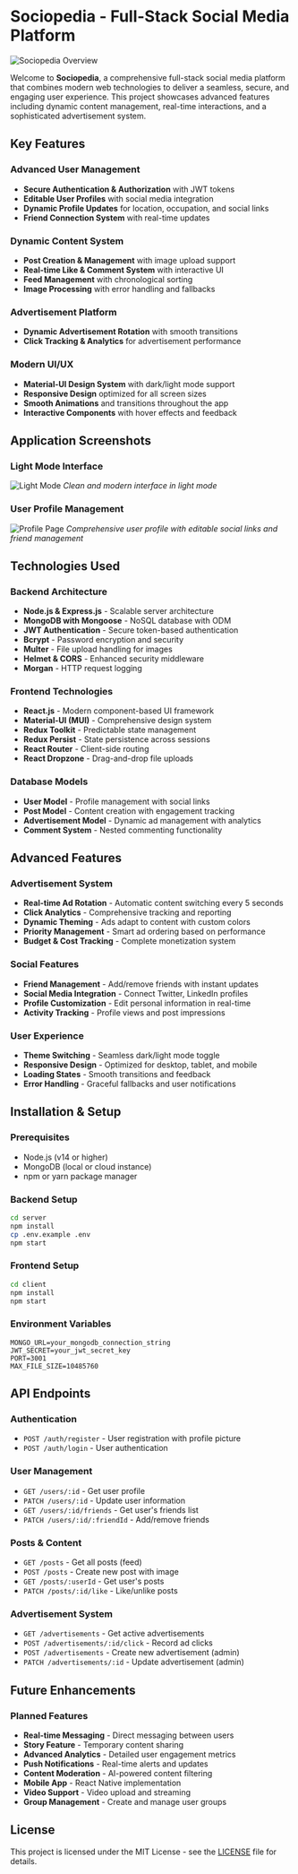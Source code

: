 # Sociopedia - Full-Stack Social Media Platform

![Sociopedia Overview](assets/overview.jpg)

Welcome to **Sociopedia**, a comprehensive full-stack social media platform that combines modern web technologies to deliver a seamless, secure, and engaging user experience. This project showcases advanced features including dynamic content management, real-time interactions, and a sophisticated advertisement system.

## Key Features

### Advanced User Management
- **Secure Authentication & Authorization** with JWT tokens
- **Editable User Profiles** with social media integration
- **Dynamic Profile Updates** for location, occupation, and social links
- **Friend Connection System** with real-time updates

### Dynamic Content System
- **Post Creation & Management** with image upload support
- **Real-time Like & Comment System** with interactive UI
- **Feed Management** with chronological sorting
- **Image Processing** with error handling and fallbacks

### Advertisement Platform
- **Dynamic Advertisement Rotation** with smooth transitions
- **Click Tracking & Analytics** for advertisement performance

### Modern UI/UX
- **Material-UI Design System** with dark/light mode support
- **Responsive Design** optimized for all screen sizes
- **Smooth Animations** and transitions throughout the app
- **Interactive Components** with hover effects and feedback

## Application Screenshots

### Light Mode Interface
![Light Mode](assets/lightMode.jpg)
*Clean and modern interface in light mode*

### User Profile Management
![Profile Page](assets/profile.jpg)
*Comprehensive user profile with editable social links and friend management*

## Technologies Used

### Backend Architecture
- **Node.js & Express.js** - Scalable server architecture
- **MongoDB with Mongoose** - NoSQL database with ODM
- **JWT Authentication** - Secure token-based authentication
- **Bcrypt** - Password encryption and security
- **Multer** - File upload handling for images
- **Helmet & CORS** - Enhanced security middleware
- **Morgan** - HTTP request logging

### Frontend Technologies
- **React.js** - Modern component-based UI framework
- **Material-UI (MUI)** - Comprehensive design system
- **Redux Toolkit** - Predictable state management
- **Redux Persist** - State persistence across sessions
- **React Router** - Client-side routing
- **React Dropzone** - Drag-and-drop file uploads

### Database Models
- **User Model** - Profile management with social links
- **Post Model** - Content creation with engagement tracking
- **Advertisement Model** - Dynamic ad management with analytics
- **Comment System** - Nested commenting functionality

## Advanced Features

### Advertisement System
- **Real-time Ad Rotation** - Automatic content switching every 5 seconds
- **Click Analytics** - Comprehensive tracking and reporting
- **Dynamic Theming** - Ads adapt to content with custom colors
- **Priority Management** - Smart ad ordering based on performance
- **Budget & Cost Tracking** - Complete monetization system

### Social Features
- **Friend Management** - Add/remove friends with instant updates
- **Social Media Integration** - Connect Twitter, LinkedIn profiles
- **Profile Customization** - Edit personal information in real-time
- **Activity Tracking** - Profile views and post impressions

### User Experience
- **Theme Switching** - Seamless dark/light mode toggle
- **Responsive Design** - Optimized for desktop, tablet, and mobile
- **Loading States** - Smooth transitions and feedback
- **Error Handling** - Graceful fallbacks and user notifications


## Installation & Setup

### Prerequisites
- Node.js (v14 or higher)
- MongoDB (local or cloud instance)
- npm or yarn package manager

### Backend Setup
```bash
cd server
npm install
cp .env.example .env
npm start
```

### Frontend Setup
```bash
cd client
npm install
npm start
```

### Environment Variables
```env
MONGO_URL=your_mongodb_connection_string
JWT_SECRET=your_jwt_secret_key
PORT=3001
MAX_FILE_SIZE=10485760
```

## API Endpoints

### Authentication
- `POST /auth/register` - User registration with profile picture
- `POST /auth/login` - User authentication

### User Management
- `GET /users/:id` - Get user profile
- `PATCH /users/:id` - Update user information
- `GET /users/:id/friends` - Get user's friends list
- `PATCH /users/:id/:friendId` - Add/remove friends

### Posts & Content
- `GET /posts` - Get all posts (feed)
- `POST /posts` - Create new post with image
- `GET /posts/:userId` - Get user's posts
- `PATCH /posts/:id/like` - Like/unlike posts

### Advertisement System
- `GET /advertisements` - Get active advertisements
- `POST /advertisements/:id/click` - Record ad clicks
- `POST /advertisements` - Create new advertisement (admin)
- `PATCH /advertisements/:id` - Update advertisement (admin)

## Future Enhancements

### Planned Features
- **Real-time Messaging** - Direct messaging between users
- **Story Feature** - Temporary content sharing
- **Advanced Analytics** - Detailed user engagement metrics
- **Push Notifications** - Real-time alerts and updates
- **Content Moderation** - AI-powered content filtering
- **Mobile App** - React Native implementation
- **Video Support** - Video upload and streaming
- **Group Management** - Create and manage user groups

## License

This project is licensed under the MIT License - see the [LICENSE](LICENSE) file for details.
